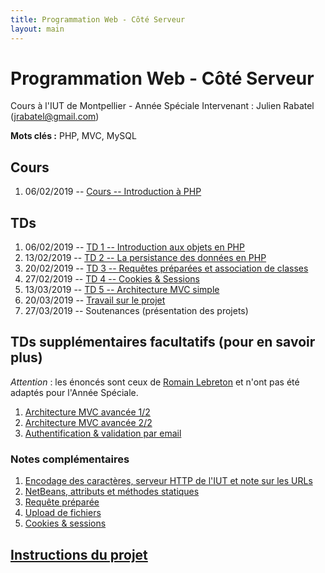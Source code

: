 ```yaml
---
title: Programmation Web - Côté Serveur
layout: main
---
```


<!-- 
Voir quand intégrer la séance Git
-->


# Programmation Web - Côté Serveur
Cours à l'IUT de Montpellier - Année Spéciale
Intervenant : Julien Rabatel (jrabatel@gmail.com)

**Mots clés :** PHP, MVC, MySQL

## Cours

1. 06/02/2019 -- [Cours -- Introduction à PHP](classes/class1.html)

## TDs

1. 06/02/2019 -- [TD 1 -- Introduction aux objets en PHP](tutorials/tutorial1.html)
1. 13/02/2019 -- [TD 2 -- La persistance des données en PHP](tutorials/tutorial2.html)
1. 20/02/2019 -- [TD 3 -- Requêtes préparées et association de classes](tutorials/tutorial3.html)
1. 27/02/2019 --  [TD 4 -- Cookies & Sessions](tutorials/tutorial7.html)
1. 13/03/2019 --  [TD 5 -- Architecture MVC simple](tutorials/tutorial4.html)
1. 20/03/2019 --  [Travail sur le projet](projet.html)
1. 27/03/2019 --  Soutenances (présentation des projets)

## TDs supplémentaires facultatifs (pour en savoir plus)
*Attention* : les énoncés sont ceux de [Romain Lebreton](https://romainlebreton.github.io/ProgWeb-CoteServeur)
et n'ont pas été adaptés pour l'Année Spéciale.

1. [Architecture MVC avancée 1/2](tutorials/tutorial5.html)
1. [Architecture MVC avancée 2/2](tutorials/tutorial6.html)
1. [Authentification & validation par email](tutorials/tutorial8.html)

### Notes complémentaires

1. [Encodage des caractères, serveur HTTP de l'IUT et note sur les URLs]({{site.baseurl}}/assets/tut1-complement.html)
2. [NetBeans, attributs et méthodes statiques]({{site.baseurl}}/assets/tut2-complement.html)
3. [Requête préparée]({{site.baseurl}}/assets/tut3-complement.html)
4. [Upload de fichiers]({{site.baseurl}}/assets/tut4-complement.html)
5. [Cookies & sessions]({{site.baseurl}}/assets/tut7-complement.html)


## [Instructions du projet](projet.html)

<!-- ## Chat -->

<!-- Le chat -->
<!-- [gitter.im/romainlebreton/ProgWeb-CoteServeur ![Join the chat at https://gitter.im/romainlebreton/ProgWeb-CoteServeur](https://badges.gitter.im/romainlebreton/ProgWeb-CoteServeur.svg)](https://gitter.im/romainlebreton/ProgWeb-CoteServeur) -->
<!-- vous permet de discuter au sujet de ce cours à tout moment (nécessite un compte GitHub ou Twitter). -->

